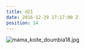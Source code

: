 ```yaml
---
title: d21
date: 2016-12-29 17:17:00 Z
position: 14
---
```


![mama_koite_doumbia18.jpg](/uploads/mama_koite_doumbia18.jpg)